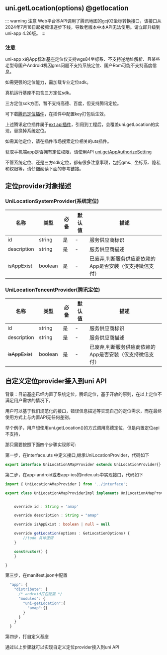 ## uni.getLocation(options) @getlocation

<!-- UTSAPIJSON.getLocation.description -->

::: warning 注意
Web平台本API调用了腾讯地图的gcj02坐标转换接口，该接口从2024年7月18日起被腾讯逐步下线，导致老版本中本API无法使用。请立即升级到 uni-app 4.26版。
:::

<!-- UTSAPIJSON.getLocation.compatibility -->

<!-- UTSAPIJSON.getLocation.param -->

<!-- UTSAPIJSON.getLocation.returnValue -->

### 注意

uni-app x的App标准基座定位仅支持wgs84坐标系、不支持逆地址解析、且某些老型号国产Android机因gms问题不支持系统定位、国产Rom可能不支持高度信息。

如需更强的定位能力，需加载专业定位sdk。

真机运行基座不包含三方定位sdk。

三方定位sdk方面，暂不支持高德、百度，但支持腾讯定位。

可下载[腾讯定位插件](https://ext.dcloud.net.cn/plugin?id=14569)，在插件中配置key打包后生效。

上述腾讯定位插件属于[ext api插件](https://uniapp.dcloud.net.cn/api/extapi.html)，引用到工程后，会覆盖uni.getLocation的实现，替换掉系统定位。

如需其他定位，请在插件市场搜索定位相关的uts插件。

获取手机端app是否拥有定位权限，请使用API [uni.getAppAuthorizeSetting](get-app-authorize-setting.md)

不管系统定位、还是三方sdk定位，都有很多注意事项，包括gms、坐标系、隐私和权限等，请仔细阅读下面的参考链接。

<!-- UTSAPIJSON.getLocation.tutorial -->

<!-- UTSAPIJSON.getLocation.example -->

<!-- UTSAPIJSON.general_type.name -->

<!-- UTSAPIJSON.general_type.param -->


## 定位provider对象描述

### UniLocationSystemProvider(系统定位)

| 名称           | 类型      | 必备 | 默认值 | 描述                                  |
| -------------- | --------- | ---- | ------ | ------------------------------------- |
| id             | string    | 是   | -      | 服务供应商标识                        |
| description    | string    | 是   | -      | 服务供应商描述                        |
| ~~isAppExist~~      | boolean   | 是   | -      | 已废弃,判断服务供应商依赖的App是否安装（仅支持微信支付） |

### UniLocationTencentProvider(腾讯定位)

| 名称           | 类型      | 必备 | 默认值 | 描述                                  |
| -------------- | --------- | ---- | ------ | ------------------------------------- |
| id             | string    | 是   | -      | 服务供应商标识                        |
| description    | string    | 是   | -      | 服务供应商描述                        |
| ~~isAppExist~~      | boolean   | 是   | -      | 已废弃,判断服务供应商依赖的App是否安装（仅支持微信支付） |


## 自定义定位provider接入到uni API 

背景：目前基座已经内置了系统定位，腾讯定位，基于开放的原则，在以上定位不满足用户需求的情况下，

用户可以基于我们规范化的接口，错误信息描述等实现自己的定位需求，而在最终使用方式上与内置API无任何差别。

举个例子，用户想使用uni.getLocation()的方式调用高德定位，但是内置定位api不支持，

那只需要按照下面四个步骤实现即可:

第一步，在interface.uts 中定义接口,继承UniLocationProvider，代码如下

```ts
export interface UniLocationAMapProvider extends UniLocationProvider{}
```

第二步，在app-android或者app-ios的index.uts中实现接口，代码如下

```ts
import { UniLocationAMapProvider } from '../interface';

export class UniLocationAMapProviderImpl implements UniLocationAMapProvider{


	override id : String = 'amap'

	override description : String = "amap"

	override isAppExist : boolean | null = null

	override getLocation(options : GetLocationOptions) {
		//todo 具体逻辑
	}

	constructor() {
	}

}
```

第三步，在manifest.json中配置

```ts
  "app": {
    "distribute": {
      /* android打包配置 */
      "modules": {
        "uni-getLocation":{
          "amap":{}
        }
      }
    }
  }
```

第四步，打自定义基座

通过以上步骤就可以实现自定义定位provider接入到uni API 


